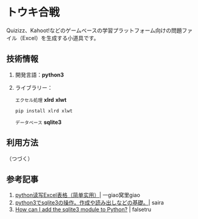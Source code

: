 # トウキ合戦

Quizizz、Kahoot!などのゲームベースの学習プラットフォーム向けの問題ファイル（Excel）を生成する小道具です。

## 技術情報

1. 開発言語：**python3**

2. ライブラリー：

   `エクセル処理` **xlrd** **xlwt**

   ```shell
   pip install xlrd xlwt
   ```

   `データベース` **sqlite3**

## 利用方法

（つづく）

## 参考記事

1. [python读写Excel表格（简单实用）](https://blog.csdn.net/CjhLoveAndroid/article/details/103566321)| 一giao窝里giao
2. [python3でsqlite3の操作。作成や読み出しなどの基礎。](https://qiita.com/saira/items/e08c8849cea6c3b5eb0c)| saira
3. [How can I add the sqlite3 module to Python?](https://stackoverflow.com/questions/19530974/how-can-i-add-the-sqlite3-module-to-python) | falsetru

